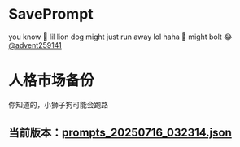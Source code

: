 # SavePrompt
you know 🫠 lil lion dog might just run away lol
haha 🐶 might bolt 😂 [@advent259141](https://github.com/advent259141)

# 人格市场备份
你知道的，小狮子狗可能会跑路

## 当前版本：[prompts_20250716_032314.json](https://github.com/Larch-C/SavePrompt/blob/main/prompts_20250716_032314.json)
